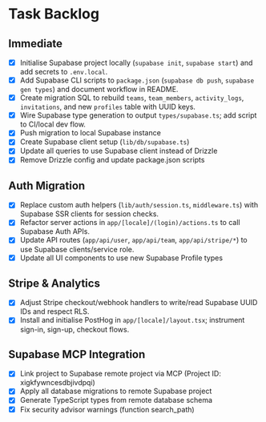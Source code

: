 # Task Backlog

## Immediate
- [x] Initialise Supabase project locally (`supabase init`, `supabase start`) and add secrets to `.env.local`.
- [x] Add Supabase CLI scripts to `package.json` (`supabase db push`, `supabase gen types`) and document workflow in README.
- [x] Create migration SQL to rebuild `teams`, `team_members`, `activity_logs`, `invitations`, and new `profiles` table with UUID keys.
- [x] Wire Supabase type generation to output `types/supabase.ts`; add script to CI/local dev flow.
- [x] Push migration to local Supabase instance
- [x] Create Supabase client setup (`lib/db/supabase.ts`)
- [x] Update all queries to use Supabase client instead of Drizzle
- [x] Remove Drizzle config and update package.json scripts

## Auth Migration
- [x] Replace custom auth helpers (`lib/auth/session.ts`, `middleware.ts`) with Supabase SSR clients for session checks.
- [x] Refactor server actions in `app/[locale]/(login)/actions.ts` to call Supabase Auth APIs.
- [x] Update API routes (`app/api/user`, `app/api/team`, `app/api/stripe/*`) to use Supabase clients/service role.
- [x] Update all UI components to use new Supabase Profile types

## Stripe & Analytics
- [x] Adjust Stripe checkout/webhook handlers to write/read Supabase UUID IDs and respect RLS.
- [x] Install and initialise PostHog in `app/[locale]/layout.tsx`; instrument sign-in, sign-up, checkout flows.

## Supabase MCP Integration
- [x] Link project to Supabase remote project via MCP (Project ID: xigkfywncesdbjivdpqi)
- [x] Apply all database migrations to remote Supabase project
- [x] Generate TypeScript types from remote database schema
- [x] Fix security advisor warnings (function search_path)
